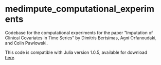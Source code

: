 # medimpute_computational_experiments
Codebase for the computational experiments for the paper "Imputation of Clinical Covariates in Time Series" by Dimitris Bertsimas, Agni Orfanoudaki, and Colin Pawlowski.

This code is compatible with Julia version 1.0.5, available for download [here](https://julialang.org/downloads/).
